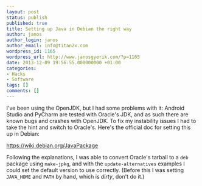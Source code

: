 ```yaml
---
layout: post
status: publish
published: true
title: Setting up Java in Debian the right way
author: janos
author_login: janos
author_email: info@titan2x.com
wordpress_id: 1165
wordpress_url: http://www.janosgyerik.com/?p=1165
date: 2013-12-09 19:56:55.000000000 +01:00
categories:
- Hacks
- Software
tags: []
comments: []
---
```

I've been using the OpenJDK, but I had some problems with it: Android Studio and PyCharm are tested with Oracle's JDK, and as such there are known bugs and crashes with OpenJDK. To fix my instability issues I had to take the hint and switch to Oracle's. Here's the official doc for setting this up in Debian:

<a href="https://wiki.debian.org/JavaPackage">https://wiki.debian.org/JavaPackage</a>

Following the explanations, I was able to convert Oracle's tarball to a <code>deb</code> package using <code>make-jpkg</code>, and with the <code>update-alternatives</code> examples I could set the default version to use correctly. (Before this I was setting <code>JAVA_HOME</code> and <code>PATH</code> by hand, which is <em>dirty</em>, don't do it.)
